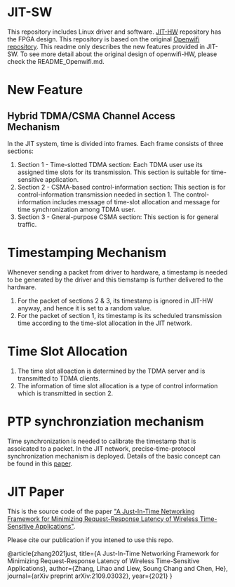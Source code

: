 # JIT-SW
This repository includes Linux driver and software. [JIT-HW](https://github.com/Leo-Cheung-CUHK/JIT-HW) repository has the FPGA design. This repository is based on the original [Openwifi repository](https://github.com/open-sdr/openwifi). This readme only describes the new features provided in JIT-SW. To see more detail about the original design of openwifi-HW, please check the README_Openwifi.md.

# New Feature 
## Hybrid TDMA/CSMA Channel Access Mechanism
In the JIT system, time is divided into frames. Each frame consists of three sections: 

1) Section 1 - Time-slotted TDMA section: Each TDMA user use its assigned time slots for its transmission. This section is suitable for time-sensitive application. 
2) Section 2 - CSMA-based control-information section: This section is for control-information transmission needed in section 1. The control-information includes message of time-slot allocation and message for time synchronization among TDMA user. 
3) Section 3 - Gneral-purpose CSMA section: This section is for general traffic. 

# Timestamping Mechanism
Whenever sending a packet from driver to hardware, a timestamp is needed to be generated by the driver and this tiemstamp is further delivered to the hardware. 

1) For the packet of sections 2 & 3, its timestamp is ignored in JIT-HW anyway, and hence it is set to a random value.
2) For the packet of section 1, its timestamp is its scheduled transmission time according to the time-slot allocation in the JIT network. 

# Time Slot Allocation
1) The time slot alloaction is determined by the TDMA server and is transmitted to TDMA clients. 
2) The information of time slot allocation is a type of control information which is transmitted in section 2. 

# PTP synchronziation mechanism
Time synchronization is needed to calibrate the timestamp that is assoicated to a packet. In the JIT network, precise-time-protocol synchronization mechanism is deployed. Details of the basic concept can be found in this [paper](https://ieeexplore.ieee.org/stamp/stamp.jsp?arnumber=9480604). 

# JIT Paper
This is the source code of the paper ["A Just-In-Time Networking Framework for Minimizing Request-Response Latency of Wireless Time-Sensitive Applications"](https://arxiv.org/pdf/2109.03032.pdf).

Please cite our publication if you intened to use this repo.

@article{zhang2021just, title={A Just-In-Time Networking Framework for Minimizing Request-Response Latency of Wireless Time-Sensitive Applications}, author={Zhang, Lihao and Liew, Soung Chang and Chen, He}, journal={arXiv preprint arXiv:2109.03032}, year={2021} }